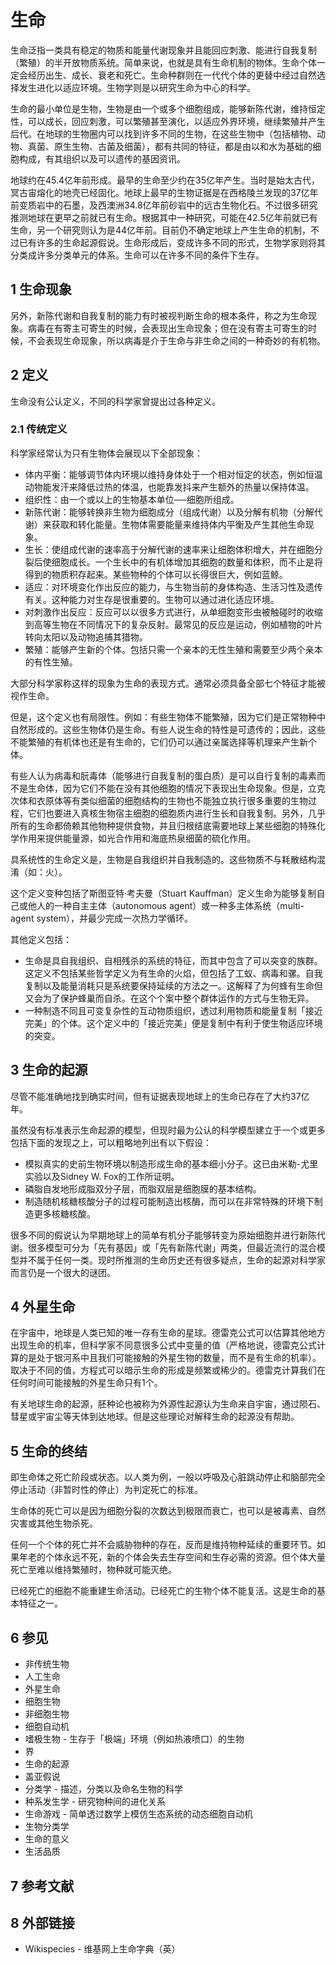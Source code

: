 # 生命



生命泛指一类具有稳定的物质和能量代谢现象并且能回应刺激、能进行自我复制（繁殖）的半开放物质系统。简单来说，也就是具有生命机制的物体。生命个体一定会经历出生、成长、衰老和死亡。生命种群则在一代代个体的更替中经过自然选择发生进化以适应环境。生物学则是以研究生命为中心的科学。

生命的最小单位是生物，生物是由一个或多个细胞组成，能够新陈代谢，维持恒定性，可以成长，回应刺激，可以繁殖甚至演化，以适应外界环境，继续繁殖并产生后代。在地球的生物圈内可以找到许多不同的生物，在这些生物中（包括植物、动物、真菌、原生生物、古菌及细菌），都有共同的特征，都是由以和水为基础的细胞构成，有其组织以及可以遗传的基因资讯。

地球约在45.4亿年前形成。最早的生命至少约在35亿年产生。当时是始太古代，冥古宙熔化的地壳已经固化。地球上最早的生物证据是在西格陵兰发现的37亿年前变质岩中的石墨，及西澳洲34.8亿年前砂岩中的远古生物化石。不过很多研究推测地球在更早之前就已有生命。根据其中一种研究，可能在42.5亿年前就已有生命，另一个研究则认为是44亿年前。目前仍不确定地球上产生生命的机制，不过已有许多的生命起源假说。生命形成后，变成许多不同的形式，生物学家则将其分类成许多分类单元的体系。生命可以在许多不同的条件下生存。



## 1 生命现象

另外，新陈代谢和自我复制的能力有时被视判断生命的根本条件，称之为生命现象。病毒在有寄主可寄生的时候，会表现出生命现象；但在没有寄主可寄生的时候，不会表现生命现象，所以病毒是介于生命与非生命之间的一种奇妙的有机物。



## 2 定义

生命没有公认定义，不同的科学家曾提出过各种定义。



### 2.1 传统定义

科学家经常认为只有生物体会展现以下全部现象：

* 体内平衡：能够调节体内环境以维持身体处于一个相对恒定的状态，例如恒温动物能发汗来降低过热的体温，也能靠发抖来产生额外的热量以保持体温。
* 组织性：由一个或以上的生物基本单位──细胞所组成。
* 新陈代谢：能够转换非生物为细胞成分（组成代谢）以及分解有机物（分解代谢）来获取和转化能量。生物体需要能量来维持体内平衡及产生其他生命现象。
* 生长：使组成代谢的速率高于分解代谢的速率来让细胞体积增大，并在细胞分裂后使细胞成长。一个生长中的有机体增加其细胞的数量和体积，而不止是将得到的物质积存起来。某些物种的个体可以长得很巨大，例如蓝鲸。
* 适应：对环境变化作出反应的能力，与生物当前的身体构造、生活习性及遗传有关。这种能力对生存是很重要的。生物可以通过进化适应环境。
* 对刺激作出反应：反应可以以很多方式进行，从单细胞变形虫被触碰时的收缩到高等生物在不同情况下的复杂反射。最常见的反应是运动，例如植物的叶片转向太阳以及动物追捕其猎物。
* 繁殖：能够产生新的个体。包括只需一个亲本的无性生殖和需要至少两个亲本的有性生殖。

大部分科学家称这样的现象为生命的表现方式。通常必须具备全部七个特征才能被视作生命。

但是，这个定义也有局限性。例如：有些生物体不能繁殖，因为它们是正常物种中自然形成的。这些生物体仍是生命。有些人说生命的特性是可遗传的；因此，这些不能繁殖的有机体也还是有生命的，它们仍可以通过亲属选择等机理来产生新个体。

有些人认为病毒和朊毒体（能够进行自我复制的蛋白质）是可以自行复制的毒素而不是生命体，因为它们不能在没有其他细胞的情况下表现出生命现象。但是，立克次体和衣原体等有类似细菌的细胞结构的生物也不能独立执行很多重要的生物过程，它们也要进入真核生物宿主细胞的细胞质内进行生长和自我复制。另外，几乎所有的生命都倚赖其他物种提供食物，并且归根结底需要地球上某些细胞的特殊化学作用来提供能量源，如光合作用和海底热泉细菌的硫化作用。

具系统性的生命定义是，生物是自我组织并自我制造的。这些物质不与耗散结构混淆（如：火）。

这个定义变种包括了斯图亚特·考夫曼（Stuart Kauffman）定义生命为能够复制自己或他人的一种自主主体（autonomous agent）或一种多主体系统（multi-agent system），并最少完成一次热力学循环。

其他定义包括：

* 生命是具自我组织、自相残杀的系统的特征，而其中包含了可以突变的族群。这定义不包括某些哲学定义为有生命的火焰，但包括了工蚁、病毒和骡。自我复制以及能量消耗只是系统要保持延续的方法之一。这解释了为何蜂有生命但又会为了保护蜂巢而自杀。在这个个案中整个群体运作的方式与生物无异。
* 一种制造不同且可变复杂性的互动物质组织，透过利用物质和能量复制「接近完美」的个体。这个定义中的「接近完美」便是复制中有利于使生物适应环境的突变。



## 3 生命的起源

尽管不能准确地找到确实时间，但有证据表现地球上的生命已存在了大约37亿年。

虽然没有标准表示生命起源的模型，但现时最为公认的科学模型建立于一个或更多包括下面的发现之上，可以粗略地列出有以下假设：

* 模拟真实的史前生物环境以制造形成生命的基本细小分子。这已由米勒-尤里实验以及Sidney W. Fox的工作所证明。
* 磷脂自发地形成脂双分子层，而脂双层是细胞膜的基本结构。
* 制造随机核糖核酸分子的过程可能制造出核酶，而可以在非常特殊的环境下制造更多核糖核酸。

很多不同的假说认为早期地球上的简单有机分子能够转变为原始细胞并进行新陈代谢。很多模型可分为「先有基因」或「先有新陈代谢」两类，但最近流行的混合模型并不属于任何一类。现时所推测的生命历史还有很多疑点，生命的起源对科学家而言仍是一个很大的谜团。



## 4 外星生命

在宇宙中，地球是人类已知的唯一存有生命的星球。德雷克公式可以估算其他地方出现生命的机率，但科学家不同意很多公式中变量的值（严格地说，德雷克公式计算的是处于银河系中且我们可能接触的外星生物的数量，而不是有生命的机率）。取决于不同的值，方程式可以暗示生命的形成是频繁或稀少的。德雷克计算我们在任何时间可能接触的外星生命只有1个。

有关地球生命的起源，胚种论也被称为外源性起源认为生命来自宇宙，通过陨石、彗星或宇宙尘等天体到达地球。但是这些理论对解释生命的起源没有帮助。



## 5 生命的终结

即生命体之死亡阶段或状态。以人类为例，一般以呼吸及心脏跳动停止和脑部完全停止活动（非暂时性的停止）为判定死亡的标准。

生命体的死亡可以是因为细胞分裂的次数达到极限而衰亡，也可以是被毒素、自然灾害或其他生物杀死。

任何一个个体的死亡并不会威胁物种的存在，反而是维持物种延续的重要环节。如果年老的个体永远不死，新的个体会失去生存空间和生存必需的资源。但个体大量死亡至难以维持繁殖时，物种就可能灭绝。

已经死亡的细胞不能重建生命活动。已经死亡的生物个体不能复活。这是生命的基本特征之一。



## 6 参见

* 非传统生物
* 人工生命
* 外星生命
* 细胞生物
* 非细胞生物
* 细胞自动机
* 嗜极生物 - 生存于「极端」环境（例如热液喷口）的生物
* 界
* 生命的起源
* 盖亚假说
* 分类学 - 描述，分类以及命名生物的科学
* 种系发生学 - 研究物种间的进化关系
* 生命游戏 - 简单透过数学上模仿生态系统的动态细胞自动机
* 生物分类学
* 生命的意义
* 生活品质



## 7 参考文献



## 8 外部链接

* Wikispecies - 维基网上生命字典（英）



